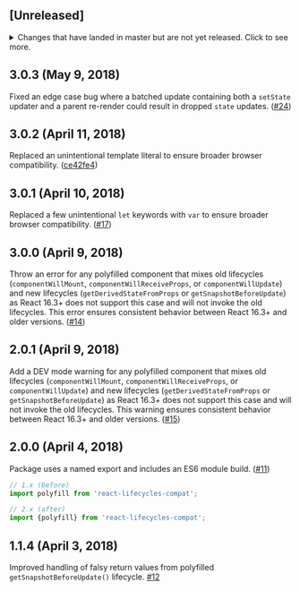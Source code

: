 ## [Unreleased]

<details>
  <summary>
    Changes that have landed in master but are not yet released.
    Click to see more.
  </summary>
</details>

## 3.0.3 (May 9, 2018)

Fixed an edge case bug where a batched update containing both a `setState` updater and a parent re-render could result in dropped `state` updates. ([#24](https://github.com/reactjs/react-lifecycles-compat/pull/24))

## 3.0.2 (April 11, 2018)

Replaced an unintentional template literal to ensure broader browser compatibility. ([ce42fe4](https://github.com/reactjs/react-lifecycles-compat/commit/ce42fe426e6348fd221bb4fd1905e392ceb823a9))

## 3.0.1 (April 10, 2018)

Replaced a few unintentional `let` keywords with `var` to ensure broader browser compatibility. ([#17](https://github.com/reactjs/react-lifecycles-compat/pull/17))

## 3.0.0 (April 9, 2018)

Throw an error for any polyfilled component that mixes old lifecycles (`componentWillMount`, `componentWillReceiveProps`, or `componentWillUpdate`) and new lifecycles (`getDerivedStateFromProps` or `getSnapshotBeforeUpdate`) as React 16.3+ does not support this case and will not invoke the old lifecycles. This error ensures consistent behavior between React 16.3+ and older versions. ([#14](https://github.com/reactjs/react-lifecycles-compat/pull/14))

## 2.0.1 (April 9, 2018)

Add a DEV mode warning for any polyfilled component that mixes old lifecycles (`componentWillMount`, `componentWillReceiveProps`, or `componentWillUpdate`) and new lifecycles (`getDerivedStateFromProps` or `getSnapshotBeforeUpdate`) as React 16.3+ does not support this case and will not invoke the old lifecycles. This warning ensures consistent behavior between React 16.3+ and older versions. ([#15](https://github.com/reactjs/react-lifecycles-compat/pull/15))

## 2.0.0 (April 4, 2018)

Package uses a named export and includes an ES6 module build. ([#11](https://github.com/reactjs/react-lifecycles-compat/pull/11))

```js
// 1.x (before)
import polyfill from 'react-lifecycles-compat';

// 2.x (after)
import {polyfill} from 'react-lifecycles-compat';
```

## 1.1.4 (April 3, 2018)

Improved handling of falsy return values from polyfilled `getSnapshotBeforeUpdate()` lifecycle. [#12](https://github.com/reactjs/react-lifecycles-compat/pull/12)
